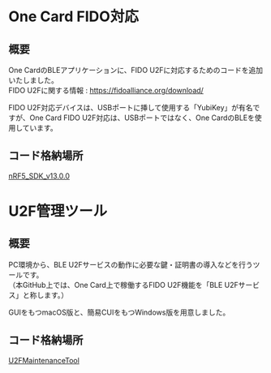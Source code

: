 # One Card FIDO対応

## 概要
One CardのBLEアプリケーションに、FIDO U2Fに対応するためのコードを追加いたしました。<br>
FIDO U2Fに関する情報 : https://fidoalliance.org/download/

FIDO U2F対応デバイスは、USBポートに挿して使用する「YubiKey」が有名ですが、One Card FIDO U2F対応は、USBポートではなく、One CardのBLEを使用しています。

## コード格納場所
[nRF5_SDK_v13.0.0](nRF5_SDK_v13.0.0)

# U2F管理ツール

## 概要
PC環境から、BLE U2Fサービスの動作に必要な鍵・証明書の導入などを行うツールです。<br>
（本GitHub上では、One Card上で稼働するFIDO U2F機能を「BLE U2Fサービス」と称します。）

GUIをもつmacOS版と、簡易CUIをもつWindows版を用意しました。

## コード格納場所
[U2FMaintenanceTool](U2FMaintenanceTool)
